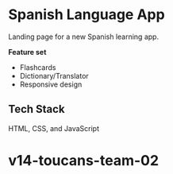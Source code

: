 # Spanish Language App

Landing page for a new Spanish learning app.

**Feature set**

- Flashcards
- Dictionary/Translator
- Responsive design

## Tech Stack

HTML, CSS, and JavaScript

# v14-toucans-team-02
